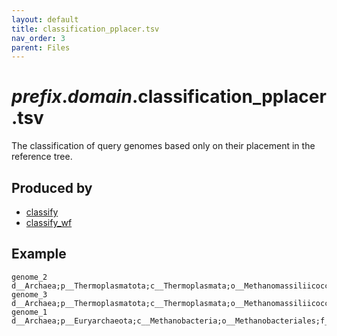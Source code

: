 ```yaml
---
layout: default
title: classification_pplacer.tsv
nav_order: 3
parent: Files
---
```


# *prefix*.*domain*.classification_pplacer.tsv

The classification of query genomes based only on their placement in the reference tree.

## Produced by

 * [classify](../commands/classify.html)
 * [classify_wf](../commands/classify_wf.html)


## Example

```text
genome_2	d__Archaea;p__Thermoplasmatota;c__Thermoplasmata;o__Methanomassiliicoccales;f__Methanomethylophilaceae;g__VadinCA11;s__
genome_3	d__Archaea;p__Thermoplasmatota;c__Thermoplasmata;o__Methanomassiliicoccales;f__Methanomethylophilaceae;g__VadinCA11;s__
genome_1	d__Archaea;p__Euryarchaeota;c__Methanobacteria;o__Methanobacteriales;f__Methanobacteriaceae;g__Methanobrevibacter;s__
```